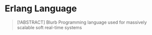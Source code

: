 # Erlang Language

> [!ABSTRACT] Blurb
> Programming language used for massively scalable soft real-time systems
